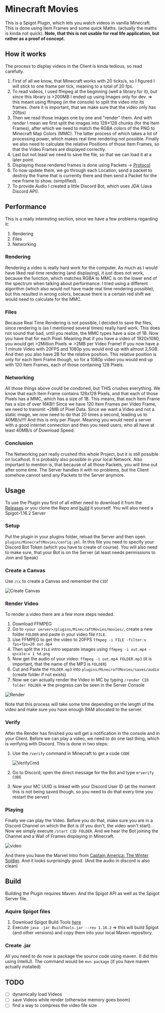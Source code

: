 # Minecraft Movies

This is a Spigot Plugin, which lets you watch videos in vanilla Minecraft. This is done using Item Frames and some quick Maths. (actually the maths is kinda not quick). **Note, that this is not usable for real life application, but rather as a proof of concept.**

## How it works

The process to display videos in the Client is kinda tedious, so read carefully. 

1. First of all we know, that Minecraft works with 20 ticks/s, so I figured I will stick to one frame per tick, meaning to a total of 20 fps. 
2. To read videos, I used ffmpeg at the beginning (well a library for it), but since this library is >200MB I ended up using Images only for dev. => this meant using ffmpeg (in the console) to split the video into its frames. (here it is important, that we make sure that the video only has 20fps)
3. Then we read those images one by one and "render" them. And with render I mean we first split the images into 128*128 chunks (for the Item Frames), after which we need to match the RGBA colors of the PNG to Minecraft Map Colors (MMC). The latter process of which takes a lot of processing power, which makes real time rendering not possible. Finally we also need to calculate the relative Positions of those Item Frames, so that the Video Frames are displayed correctly.
4. Last but not least we need to save the file, so that we can load it at a later point.
5. Displaying those rendered frames is done using Packets -> [Protocol](https://wiki.vg/Protocol#Map_Data) 
6. To now update them, we go through each Location, send a packet to destroy the frame that is currently there and then send a Packet for the new frame to show. (simplified). 
7. To provide Audio I created a little Discord Bot, which uses JDA (Java Discord API). 



## Performance

This is a really interesting section, since we have a few problems regarding it:

1. Rendering
2. Files
3. Networking



### Rendering

Rendering a video is really hard work for the computer. As much as I would have liked real time rendering (and displaying), it just does not work, because the function, which matches RGBA to MMC is on the lower end of the spectrum when talking about performance. I tried using a different algorithm (which also would not have made real time rendering possible), but this resulted in wrong colors, because there is a certain red shift we would need to calculate for the MMC. 

### Files

Because Real Time Rendering is not possible, I decided to save the files, since rendering is (as I mentioned several times) really hard work. This does not sound that bad, until you realize, the MMC types have a size of 1B. Now you have that for each Pixel. Meaning that if you have a video of 1920x1080, you would get >2Million Pixels => >2MB per Video Frame! If you now have a 1 minute Video with 20FPS and 1080p you would end up with almost 2,5GB. And then you also have 2B for the relative position. This relative position is only for each Item Frame though, so for a 1080p video you would end up with 120 Item Frames, each of those containing 128 Pixels.

### Networking

All those things above could be condoned, but THIS crushes everything. We know that each Item Frame contains 128x128 Pixels, and that each of those Pixels has a MMC, which has a size of 1B. This means, that each Item Frame has a size of over 16KB!! Since we have 120 Item Frames per Video Frame, we need to transmit ~2MB of Pixel Data. Since we want a Video and not a static image, we now need to do that 20 times a second, leading us to 40MB/s!!!! And this is only per Player. Meaning you would need a server with a good internet connection and then you need users, who all have at least 40MB/s of Download Speed. 

### Conclusion

The Networking part really crushed this whole Project, but it is still possible on localhost. It is probably also possible in your local Network. Also important to mention is, that because of all those Packets, you will time out after some time. The Server handles it with no problems, but the Client somehow cannot send any Packets to the Server anymore. 



## Usage

To use the Plugin you first of all either need to download it from the [Releases](https://github.com/0Adiber/MinecraftMovies/releases) or you clone the Repo and [build](https://github.com/0Adiber/MinecraftMovies#build) it yourself. You will also need a Spigot-1.16.2 Server

### Setup

Put the plugin in your plugins folder, reload the Server and then open  `plugins/MinecraftMovies/config.yml`. In this file you need to specify your Discord Bot Token (which you have to create of course). You will also need to make sure, that your Bot is on the Server (at least needs permissions to Join and Speak)

### Create a Canvas

Use `/cc` to create a Canvas and remember the `CID`!

![Create Canvas](/images/cc.png)

### Render Video

To render a video there are a few more steps needed.

1. Download FFMPEG 
2. Go to `<your server>/plugins/MinecraftMovies/movies/`, create a new folder `FOLDER` and paste in your video file `FILE`.
3. Use FFMPEG to get the video to 20FPS `ffmpeg -i FILE -filter:v fps=fps=20 out.mp4`
4. Then split the `FILE` intro separate images using `ffmpeg -i out.mp4 -qscale:v 1 %d.png`
5. Now get the audio of your video: `ffmpeg -i out.mp4 FOLDER.mp3` (it is important, that the name of the MP3 is `FOLDER`)
6. Cut and Paste the `FOLDER.mp3` into `plugins/MinecraftMovies/saves/audio` (create folder if not exists)
7. Now we can actually render the Video in MC by typing `/render CID folder FOLDER` => the progress can be seen in the Server Console

![Render](/images/render.png)

Note that this process will take some time depending on the length of the video and make sure you have enough RAM allocated to the server. 

### Verify

After the Render has finished you will get a notification in the console and in your Client. Before we can play a video, we need to do one last thing, which is verifying with Discord. This is done in two steps:

1. Use the `/verify` command in Minecraft to get a code `CODE`

   ![VerifyCmd](/images/verifycmd.png)

2. Go to Discord, open the direct message for the Bot and type `m!verify CODE`

3. Now your MC UUID is linked with your Discord User ID (at the moment this is not being saved though, so you need to do that every time you restart the server)

### Playing

Finally we can play the Video. Before you do that, make sure you are in a Discord Channel on which the Bot is (if you don't, the video won't start). Now we simply execute `/start CID FOLDER`. And we hear the Bot joining the Channel and a Wall of Frames displaying in Minecraft. 

![video](/images/video.png)

And there you have the Marvel Intro from [Captain America: The Winter Soldier](https://www.youtube.com/watch?v=LIBg2oUYcAQ). And it looks surprisingly good. (And the audio in discord is also clean)

## Build

Building the Plugin requires Maven. And the Spigot API as well as the Spigot Server file. 

### Aquire Spigot files

1. Download Spigot Build Tools [here](https://hub.spigotmc.org/jenkins/job/BuildTools/lastSuccessfulBuild/artifact/target/BuildTools.jar)
2. Execute `java -jar BuildTools.jar --rev 1.16.2` => this will build Spigot (and other versions) and copy them into your local Maven repository. 

### Create .jar

All you need to do now is package the source code using maven. (I did this using IntelliJ). The command would be `mvn package` (if you have maven actually installed)


## TODO
- [ ] dynamically load Videos
- [ ] save Videos while render (otherwise memory goes boom)
- [ ] find a way to compress the video file size
